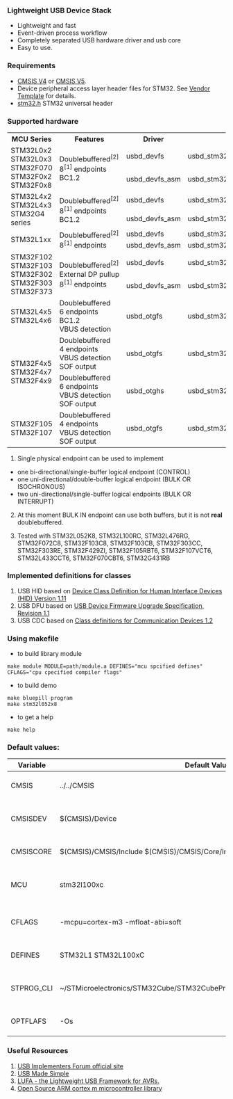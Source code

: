 ### Lightweight USB Device Stack ###

+ Lightweight and fast
+ Event-driven process workflow
+ Completely separated USB hardware driver and usb core
+ Easy to use.

### Requirements ###

+ [CMSIS V4](https://github.com/ARM-software/CMSIS) or [CMSIS V5](https://github.com/ARM-software/CMSIS_5).
+ Device peripheral access layer header files for STM32. See [Vendor Template](https://github.com/ARM-software/CMSIS/tree/master/Device/_Template_Vendor) for details.
+ [stm32.h](https://github.com/dmitrystu/stm32h) STM32 universal header

### Supported hardware ###

<table>
    <tr><th>MCU Series</th><th>Features</th><th>Driver</th><th>File</th></tr>
    <tr>
        <td rowspan="2">STM32L0x2 STM32L0x3 STM32F070 STM32F0x2 STM32F0x8</td>
        <td nowrap rowspan="2">Doublebuffered<sup>[2]</sup><br />8<sup>[1]</sup> endpoints<br /> BC1.2</td>
        <td>usbd_devfs</td>
        <td>usbd_stm32l052_devfs.c</td>
    </tr>
    <tr>
        <td>usbd_devfs_asm</td>
        <td>usbd_stm32l052_devfs_asm.S</td>
    </tr>
    <tr>
        <td rowspan="2">STM32L4x2 STM32L4x3 STM32G4 series</td>
        <td nowrap rowspan="2">Doublebuffered<sup>[2]</sup><br />8<sup>[1]</sup> endpoints<br /> BC1.2</td>
        <td>usbd_devfs</td>
        <td>usbd_stm32l433_devfs.c</td>
    </tr>
    <tr>
        <td>usbd_devfs_asm</td>
        <td>usbd_stm32l052_devfs_asm.S</td>
    </tr>
    <tr>
        <td rowspan="2">STM32L1xx</td>
        <td nowrap rowspan="2">Doublebuffered<sup>[2]</sup><br />8<sup>[1]</sup> endpoints</td>
        <td>usbd_devfs</td>
        <td>usbd_stm32l100_devfs.c</td>
    </tr>
    <tr>
        <td>usbd_devfs_asm</td>
        <td>usbd_stm32l100_devfs_asm.S</td>
    </tr>
    <tr>
        <td rowspan="2">STM32F102 STM32F103 STM32F302 STM32F303 STM32F373</td>
        <td nowrap rowspan="2">Doublebuffered<sup>[2]</sup><br />External DP pullup<br />8<sup>[1]</sup> endpoints</td>
        <td>usbd_devfs</td>
        <td>usbd_stm32f103_devfs.c</td>
    </tr>
    <tr>
        <td>usbd_devfs_asm</td>
        <td>usbd_stm32f103_devfs_asm.S</td>
    </tr>
    <tr>
        <td>STM32L4x5 STM32L4x6</td>
        <td nowrap>Doublebuffered<br />6 endpoints<br /> BC1.2<br />VBUS detection</td>
        <td>usbd_otgfs</td>
        <td>usbd_stm32l476_otgfs.c</td>
    </tr>
    <tr>
        <td rowspan="2">STM32F4x5 STM32F4x7 STM32F4x9</td>
        <td nowrap>Doublebuffered<br/>4 endpoints<br/>VBUS detection<br/>SOF output</td>
        <td>usbd_otgfs</td>
        <td>usbd_stm32f429_otgfs.c</td>
    </tr>
    <tr>
        <td nowrap>Doublebuffered<br/>6 endpoints<br/>VBUS detection<br/>SOF output</td>
        <td>usbd_otghs</td>
        <td>usbd_stm32f429_otghs.c</td>
    </tr>
    <tr>
        <td>STM32F105 STM32F107</td>
        <td nowrap>Doublebuffered<br/>4 endpoints<br/>VBUS detection<br/>SOF output</td>
        <td>usbd_otgfs</td>
        <td>usbd_stm32f105_otgfs.c</td>
    </tr>
</table>

1. Single physical endpoint can be used to implement
  + one bi-directional/single-buffer logical endpoint (CONTROL)
  + one uni-directional/double-buffer logical endpoint (BULK OR ISOCHRONOUS)
  + two uni-directional/single-buffer logical endpoints (BULK OR INTERRUPT)

2. At this moment BULK IN endpoint can use both buffers, but it is not **real** doublebuffered.

3. Tested with STM32L052K8, STM32L100RC, STM32L476RG, STM32F072C8, STM32F103C8, STM32F103CB, STM32F303CC, STM32F303RE, STM32F429ZI, STM32F105RBT6, STM32F107VCT6, STM32L433CCT6, STM32F070CBT6, STM32G431RB

### Implemented definitions for classes ###
1. USB HID based on [Device Class Definition for Human Interface Devices (HID) Version 1.11](https://www.usb.org/sites/default/files/documents/hid1_11.pdf)
2. USB DFU based on [USB Device Firmware Upgrade Specification, Revision 1.1](https://www.usb.org/sites/default/files/DFU_1.1.pdf)
3. USB CDC based on [Class definitions for Communication Devices 1.2](https://www.usb.org/sites/default/files/CDC1.2_WMC1.1_012011.zip)

### Using makefile ###
+ to build library module
```
make module MODULE=path/module.a DEFINES="mcu spcified defines" CFLAGS="cpu cpecified compiler flags"
```
+ to build demo
```
make bluepill program
make stm32l052x8
```
+ to get a help
```
make help
```

### Default values: ###
| Variable | Default Value                       | Means                         |
|----------|-------------------------------------|-------------------------------|
| CMSIS    | ../../CMSIS                         | path to CMSIS root folder     |
| CMSISDEV | $(CMSIS)/Device                     | path to CMSIS device folder   |
| CMSISCORE| $(CMSIS)/CMSIS/Include $(CMSIS)/CMSIS/Core/Include | path to CMSIS core headers |
| MCU      | stm32l100xc                         | MCU selection for demo project|
| CFLAGS   | -mcpu=cortex-m3 -mfloat-abi=soft    | MCU specified compiler flags  |
| DEFINES  | STM32L1 STM32L100xC                 | MCU specified defines         |
| STPROG_CLI | ~/STMicroelectronics/STM32Cube/STM32CubeProgrammer/bin/STM32_Programmer_CLI | Path to the ST Cube Programmer CLI |
| OPTFLAFS | -Os | Code optimization flags |

### Useful Resources ###
1. [USB Implementers Forum official site](https://www.usb.org/)
2. [USB Made Simple](http://www.usbmadesimple.co.uk/)
3. [LUFA - the Lightweight USB Framework for AVRs.](https://github.com/abcminiuser/lufa)
4. [Open Source ARM cortex m microcontroller library](https://github.com/libopencm3/libopencm3)
